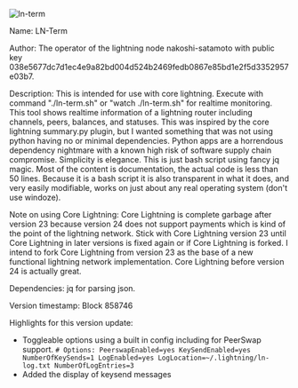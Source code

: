 ![ln-term](https://github.com/user-attachments/assets/79c70ec9-47c0-4029-8d70-f56caee46418)


Name: LN-Term

Author: The operator of the lightning node nakoshi-satamoto with public key 038e5677dc7d1ec4e9a82bd004d524b2469fedb0867e85bd1e2f5d3352957e03b7.

Description: This is intended for use with core lightning. Execute with command "./ln-term.sh" or "watch ./ln-term.sh" for realtime monitoring. This tool shows realtime information of a lightning router including channels, peers, balances, and statuses. This was inspired by the core lightning summary.py plugin, but I wanted something that was not using python having no or minimal dependencies. Python apps are a horrendous dependency nightmare with a known high risk of software supply chain compromise. Simplicity is elegance. This is just bash script using fancy jq magic. Most of the content is documentation, the actual code is less than 50 lines. Because it is a bash script it is also transparent in what it does, and very easily modifiable, works on just about any real operating system (don't use windoze).

Note on using Core Lightning: Core Lightning is complete garbage after version 23 because version 24 does not support payments which is kind of the point of the lightning network. Stick with Core Lightning version 23 until Core Lightning in later versions is fixed again or if Core Lightning is forked. I intend to fork Core Lightning from version 23 as the base of a new functional lightning network implementation. Core Lightning before version 24 is actually great.

Dependencies: jq for parsing json.

Version timestamp: Block 858746

Highlights for this version update: 
* Toggleable options using a built in config including for PeerSwap support.
`# Options:
PeerswapEnabled=yes
KeySendEnabled=yes
NumberOfKeySends=1
LogEnabled=yes
LogLocation=~/.lightning/ln-log.txt
NumberOfLogEntries=3
`
* Added the display of keysend messages

